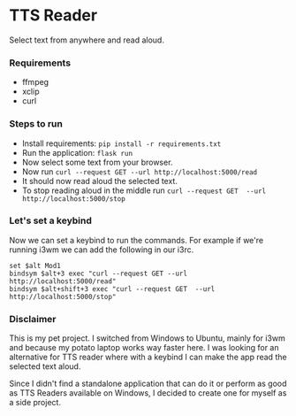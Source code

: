 # TTS Reader
Select text from anywhere and read aloud.

### Requirements
- ffmpeg
- xclip
- curl

### Steps to run
- Install requirements: `pip install -r requirements.txt`
- Run the application: `flask run`
- Now select some text from your browser.
- Now run `curl --request GET --url http://localhost:5000/read`
- It should now read aloud the selected text.
- To stop reading aloud in the middle run `curl --request GET  --url http://localhost:5000/stop`

### Let's set a keybind
Now we can set a keybind to run the commands. For example if we're running i3wm we can add the following in our i3rc.
```shell
set $alt Mod1
bindsym $alt+3 exec "curl --request GET --url http://localhost:5000/read"
bindsym $alt+shift+3 exec "curl --request GET  --url http://localhost:5000/stop"
```

### Disclaimer
This is my pet project. I switched from Windows to Ubuntu, mainly for i3wm and because my potato laptop works way faster here.
I was looking for an alternative for TTS reader where with a keybind I can make the app read the selected text aloud.

Since I didn't find a standalone application that can do it or perform as good as TTS Readers available on Windows, I decided to create one for myself as a side project.